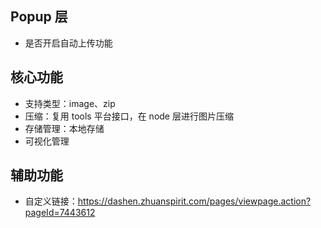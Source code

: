 ## Popup 层

- 是否开启自动上传功能

## 核心功能

- 支持类型：image、zip
- 压缩：复用 tools 平台接口，在 node 层进行图片压缩
- 存储管理：本地存储
- 可视化管理

## 辅助功能

- 自定义链接：https://dashen.zhuanspirit.com/pages/viewpage.action?pageId=7443612